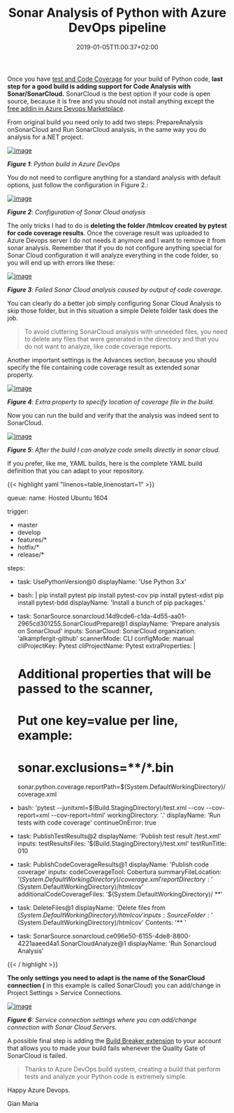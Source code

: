 ﻿---
title: "Sonar Analysis of Python with Azure DevOps pipeline"
description: ""
date: 2019-01-05T11:00:37+02:00
draft: false
tags: [Azure Devops,build,Python,sonarqube]
categories: [Azure DevOps]
---
Once you have [test and Code Coverage](http://www.codewrecks.com/blog/index.php/2018/11/20/run-code-coverage-for-python-project-with-azure-devops/) for your build of Python code,  **last step for a good build is adding support for Code Analysis with Sonar/SonarCloud.** SonarCloud is the best option if your code is open source, because it is free and you should not install anything except the [free addin in Azure Devops Marketplace](https://marketplace.visualstudio.com/items?itemName=SonarSource.sonarcloud).

From original build you need only to add two steps: PrepareAnalysis onSonarCloud and Run SonarCloud analysis, in the same way you do analysis for a.NET project.

[![image](http://www.codewrecks.com/blog/wp-content/uploads/2019/01/image_thumb.png "image")](http://www.codewrecks.com/blog/wp-content/uploads/2019/01/image.png)

 ***Figure 1***: *Python build in Azure DevOps*

You do not need to configure anything for a standard analysis with default options, just follow the configuration in Figure 2.:

[![image](http://www.codewrecks.com/blog/wp-content/uploads/2019/01/image_thumb-1.png "image")](http://www.codewrecks.com/blog/wp-content/uploads/2019/01/image-1.png)

 ***Figure 2***: *Configuration of Sonar Cloud analysis*

The only tricks I had to do is  **deleting the folder /htmlcov created by pytest for code coverage results**. Once the coverage result was uploaded to Azure Devops server I do not needs it anymore and I want to remove it from sonar analysis. Remember that if you do not configure anything special for Sonar Cloud configuration it will analyze everything in the code folder, so you will end up with errors like these:

[![image](http://www.codewrecks.com/blog/wp-content/uploads/2019/01/image_thumb-2.png "image")](http://www.codewrecks.com/blog/wp-content/uploads/2019/01/image-2.png)

 ***Figure 3***: *Failed Sonar Cloud analysis caused by output of code coverage.*

You can clearly do a better job simply configuring Sonar Cloud Analysis to skip those folder, but in this situation a simple Delete folder task does the job.

> To avoid cluttering SonarCloud analysis with unneeded files, you need to delete any files that were generated in the directory and that you do not want to analyze, like code coverage reports.

Another important settings is the Advances section, because you should specify the file containing code coverage result as extended sonar property.

[![image](http://www.codewrecks.com/blog/wp-content/uploads/2019/01/image_thumb-5.png "image")](http://www.codewrecks.com/blog/wp-content/uploads/2019/01/image-5.png)

 ***Figure 4***: *Extra property to specify location of coverage file in the build.*

Now you can run the build and verify that the analysis was indeed sent to SonarCloud.

[![image](http://www.codewrecks.com/blog/wp-content/uploads/2019/01/image_thumb-3.png "image")](http://www.codewrecks.com/blog/wp-content/uploads/2019/01/image-3.png)

 ***Figure 5***: *After the build I can analyze code smells directly in sonar cloud.*

If you prefer, like me, YAML builds, here is the complete YAML build definition that you can adapt to your repository.

{{< highlight yaml "linenos=table,linenostart=1" >}}


queue:
  name: Hosted Ubuntu 1604

trigger:
- master
- develop
- features/*
- hotfix/*
- release/*

steps:

- task: UsePythonVersion@0
  displayName: 'Use Python 3.x'

- bash: |
   pip install pytest 
   pip install pytest-cov 
   pip install pytest-xdist 
   pip install pytest-bdd 
  displayName: 'Install a bunch of pip packages.'

- task: SonarSource.sonarcloud.14d9cde6-c1da-4d55-aa01-2965cd301255.SonarCloudPrepare@1
  displayName: 'Prepare analysis on SonarCloud'
  inputs:
    SonarCloud: SonarCloud
    organization: 'alkampfergit-github'
    scannerMode: CLI
    configMode: manual
    cliProjectKey: Pytest
    cliProjectName: Pytest
    extraProperties: |
     # Additional properties that will be passed to the scanner, 
     # Put one key=value per line, example:
     # sonar.exclusions=**/*.bin
     sonar.python.coverage.reportPath=$(System.DefaultWorkingDirectory)/coverage.xml

- bash: 'pytest --junitxml=$(Build.StagingDirectory)/test.xml --cov --cov-report=xml --cov-report=html' 
  workingDirectory: '.'
  displayName: 'Run tests with code coverage'
  continueOnError: true

- task: PublishTestResults@2
  displayName: 'Publish test result /test.xml'
  inputs:
    testResultsFiles: '$(Build.StagingDirectory)/test.xml'
    testRunTitle: 010

- task: PublishCodeCoverageResults@1
  displayName: 'Publish code coverage'
  inputs:
    codeCoverageTool: Cobertura
    summaryFileLocation: '$(System.DefaultWorkingDirectory)/coverage.xml'
    reportDirectory: '$(System.DefaultWorkingDirectory)/htmlcov'
    additionalCodeCoverageFiles: '$(System.DefaultWorkingDirectory)/ **'

- task: DeleteFiles@1
  displayName: 'Delete files from $(System.DefaultWorkingDirectory)/htmlcov'
  inputs:
    SourceFolder: '$(System.DefaultWorkingDirectory)/htmlcov'
    Contents: '** '

- task: SonarSource.sonarcloud.ce096e50-6155-4de8-8800-4221aaeed4a1.SonarCloudAnalyze@1
  displayName: 'Run Sonarcloud Analysis'


{{< / highlight >}}

 **The only settings you need to adapt is the name of the SonarCloud connection (** in this example is called SonarCloud) you can add/change in Project Settings &gt; Service Connections.

[![image](http://www.codewrecks.com/blog/wp-content/uploads/2019/01/image_thumb-4.png "image")](http://www.codewrecks.com/blog/wp-content/uploads/2019/01/image-4.png)

 ***Figure 6***: *Service connection settings where you can add/change connection with Sonar Cloud Servers.*

A possible final step is adding the [Build Breaker extension](https://marketplace.visualstudio.com/items?itemName=SimondeLang.sonarcloud-buildbreaker) to your account that allows you to made your build fails whenever the Quality Gate of SonarCloud is failed.

> Thanks to Azure DevOps build system, creating a build that perform tests and analyze your Python code is extremely simple.

Happy Azure Devops.

Gian Maria
